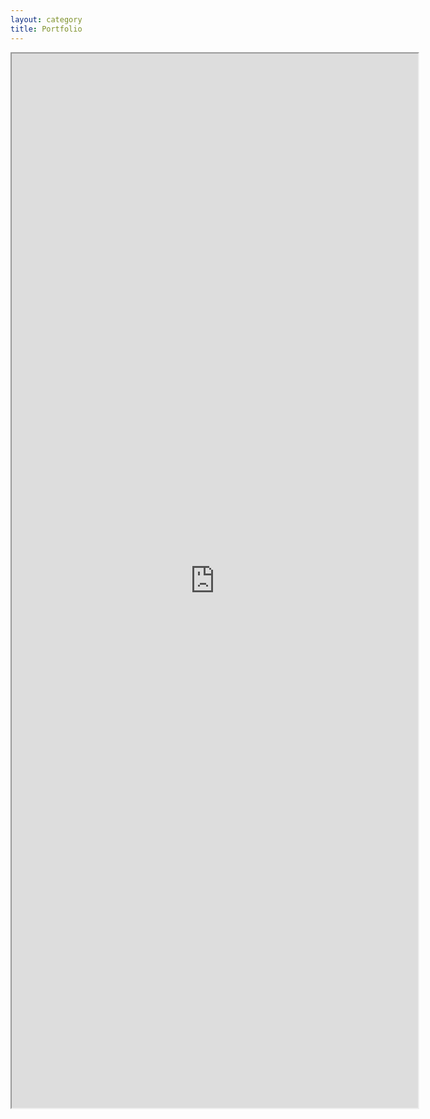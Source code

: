 ```yaml
---
layout: category
title: Portfolio
--- 
```

<html>
  <head>
    <script src="https://cdnjs.cloudflare.com/ajax/libs/Chart.js/2.5.0/Chart.min.js"></script> 
  </head>
  <body>  
  <canvas id="myChart" width="400" height="250"></canvas> 
 <script src="assets/js/script.js"></script>
<p>
<iframe src="https://public.tableau.com/views/CarbonFeeandDividend-CitizensClimateLobbyViz/CarbonFeeandDividendEffects?:showVizHome=no&:embed=true"
 width="650" height="1687"></iframe></p>
</body>
</html>


